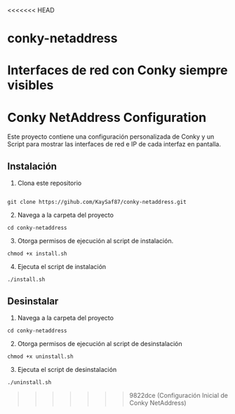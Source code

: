 <<<<<<< HEAD
# conky-netaddress
Interfaces de red con Conky siempre visibles
=======
# Conky NetAddress Configuration

Este proyecto contiene una configuración personalizada de Conky y un Script para mostrar las interfaces de red
e IP de cada interfaz en pantalla. 

## Instalación

1. Clona este repositorio

```

git clone https://gihub.com/KaySaf87/conky-netaddress.git

```

2. Navega a la carpeta del proyecto
```
cd conky-netaddress
```
3. Otorga permisos de ejecución al script de instalación. 
```
chmod +x install.sh
```
4. Ejecuta el script de instalación
```
./install.sh
```

## Desinstalar

1. Navega a la carpeta del proyecto 

```
cd conky-netaddress
```

2. Otorga permisos de ejecución al script de desinstalación

```
chmod +x uninstall.sh
```
3. Ejecuta el script de desinstalación

```
./uninstall.sh
```
>>>>>>> 9822dce (Configuración Inicial de Conky NetAddress)
